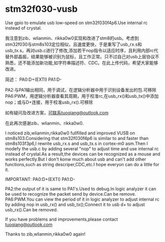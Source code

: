 # stm32f030-vusb
Use gpio to emulate usb low-speed on stm32f030f4p6.Use internal rc instead of crystal.


  我注意到zib、wlianmin、rikka0w0实现和改进了stm8的usb。考虑到stm32f030与stm8s103定位相似，且速度更快，于是重写了usb_rx.s和usb_tx.s，再对usb.c进行了修改,添加若干nop指令以适应时序，且利用内部rc代替外部晶振，结果能够被识别为鼠标，且工作正常。只不过自己对usb上层协议不熟悉，还不能添加新功能,如字符串描述符、CDC。在此上传代码，希望大家能够改进。

简述：
PA0:D+(EXTI)
PA1:D-

PA2:与PA1输出相同，用于调试，在逻辑分析器中用于识别设备发出的包.可移除
PA6:PWM，用逻辑分析器查看其周期，用于校准rc,在usb_rx()和usb_tx()中添加nop；或与D+连接，用于校准usb_rx().可移除

如有疑问及改进方案，可联系tuoqiang@outlook.com

在此再次感谢zib、wlianmin、rikka0w0.

  I noticed zib,wlianmin,rikka0w0 fullfilled and improved VUSB on stm8s103.Considering that stm32f030f4p6 is similar to and faster than stm8s103f3p6,I rewrite usb_rx.s and usb_tx.s in cortex-m0 asm.Then I modefy the usb.c by adding several "nop" to adjust time and use internal rc instead of crystal.As a result,the devices can be recognized as a mouse and works perfectly.But I don't konw much about usb and can't add other functions,such as string descriper,CDC,etc.I hope everyon can do a little for it.

IMPORTANT:
PA0:D+(EXTI)
PA1:D-

PA2:the output of it is same to PA1's.Used to debug.In logic analyzer it can be used to recognize the packet send by device.Can be remove.
PA6:PWM.You can view the period of it in logic analyzer to adjust internal rc by adding nop in usb_rx() and usb_tx();Connect it to usb d+ to adjust usb_rx().Can be removed.

If you have problems and improvements,please contact tuoqiang@outlook.com

Thanks to zib,wlianmin,rikka0w0 again!
